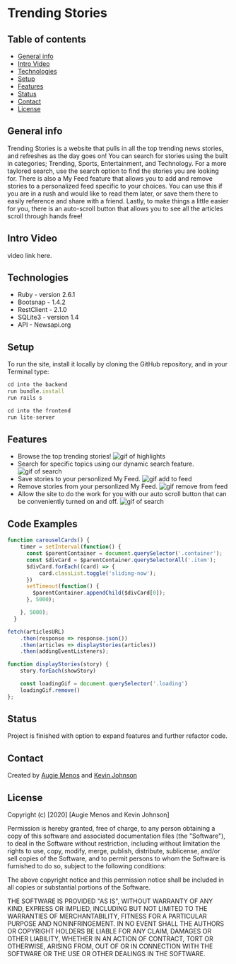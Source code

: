 # Trending Stories


## Table of contents
* [General info](#general-info)
* [Intro Video](#intro-video)
* [Technologies](#technologies)
* [Setup](#setup)
* [Features](#features)
* [Status](#status)
* [Contact](#contact)
* [License](#license)


## General info
Trending Stories is a website that pulls in all the top trending news stories, and refreshes as the day goes on! You can search for stories using the built in categories; Trending, Sports, Entertainment, and Technology. For a more taylored search, use the search option to find the stories you are looking for. There is also a My Feed feature that allows you to add and remove stories to a personalized feed specific to your choices. You can use this if you are in a rush and would like to read them later, or save them there to easily reference and share  with a friend. Lastly, to make things a little easier for you, there is an auto-scroll button that allows you to see all the articles scroll through hands free!

## Intro Video

video link here. 

## Technologies
* Ruby - version 2.6.1
* Bootsnap - 1.4.2
* RestClient - 2.1.0
* SQLite3 - version 1.4
* API - Newsapi.org

## Setup
To run the site, install it locally by cloning the GitHub repository, and in your Terminal type:
```javascript
cd into the backend 
run bundle.install
run rails s 
```
``` javascript
cd into the frontend
run lite-server
``` 

## Features

* Browse the top trending stories!
  ![gif of highlights](https://imgur.com/QkBVocj) 
* Search for specific topics using our dynamic search feature.
  ![gif of search](https://imgur.com/1pVDH6y)
* Save stories to your personlized My Feed.
   ![gif add to feed](https://media.giphy.com/media/4WTiO9x0DJQRbnXL0j/giphy.gif)
* Remove stories from your personlized My Feed.
  ![gif remove from feed](https://imgur.com/ItMHJ8e)
* Allow the site to do the work for you with our auto scroll button that can be conveniently turned on and off.
![gif of search](https://imgur.com/GQsoeV2)

    

## Code Examples

``` javascript
function carouselCards() {
    timer = setInterval(function() {
      const $parentContainer = document.querySelector('.container');
      const $divCard = $parentContainer.querySelectorAll('.item');
      $divCard.forEach((card) => {
          card.classList.toggle('sliding-now');
      })
      setTimeout(function() {
        $parentContainer.appendChild($divCard[0]);
      }, 5000);

    }, 5000);
  }
```

``` javascript
fetch(articlesURL)
    .then(response => response.json())
    .then(articles => displayStories(articles))
    .then(addingEventListeners);

function displayStories(story) {
    story.forEach(showStory)

    const loadingGif = document.querySelector('.loading')
    loadingGif.remove()
};
```


## Status
Project is finished with option to expand features and further refactor code.


## Contact
Created by [Augie Menos](https://www.linkedin.com/in/augie-menos-9b8329b1/) and [Kevin Johnson](https://www.linkedin.com/in/kevin-johnson805/)


## License

Copyright (c) [2020] [Augie Menos and Kevin Johnson]

Permission is hereby granted, free of charge, to any person obtaining a copy
of this software and associated documentation files (the "Software"), to deal
in the Software without restriction, including without limitation the rights
to use, copy, modify, merge, publish, distribute, sublicense, and/or sell
copies of the Software, and to permit persons to whom the Software is
furnished to do so, subject to the following conditions:

The above copyright notice and this permission notice shall be included in all
copies or substantial portions of the Software.

THE SOFTWARE IS PROVIDED "AS IS", WITHOUT WARRANTY OF ANY KIND, EXPRESS OR
IMPLIED, INCLUDING BUT NOT LIMITED TO THE WARRANTIES OF MERCHANTABILITY,
FITNESS FOR A PARTICULAR PURPOSE AND NONINFRINGEMENT. IN NO EVENT SHALL THE
AUTHORS OR COPYRIGHT HOLDERS BE LIABLE FOR ANY CLAIM, DAMAGES OR OTHER
LIABILITY, WHETHER IN AN ACTION OF CONTRACT, TORT OR OTHERWISE, ARISING FROM,
OUT OF OR IN CONNECTION WITH THE SOFTWARE OR THE USE OR OTHER DEALINGS IN THE
SOFTWARE.